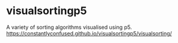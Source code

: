 # visualsortingp5
A variety of sorting algorithms visualised using p5.  
https://constantlyconfused.github.io/visualsortingp5/visualsorting/

